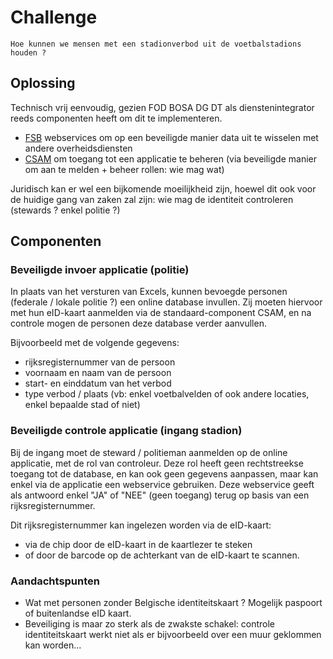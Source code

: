 # Challenge

`Hoe kunnen we mensen met een stadionverbod uit de voetbalstadions houden ?`

## Oplossing

Technisch vrij eenvoudig, gezien FOD BOSA DG DT als dienstenintegrator reeds componenten heeft om dit te implementeren.

- [FSB](https://dtservices.bosa.be/nl/services/fsb/catalogue) webservices om op een beveiligde manier data uit te wisselen met andere overheidsdiensten
- [CSAM](https://csam.be/nl/over-csam.html) om toegang tot een applicatie te beheren (via beveiligde manier om aan te melden + beheer rollen: wie mag wat)

Juridisch kan er wel een bijkomende moeilijkheid zijn, hoewel dit ook voor de huidige gang van zaken zal zijn: wie mag de identiteit controleren (stewards ? enkel politie ?)

## Componenten

### Beveiligde invoer applicatie (politie)

In plaats van het versturen van Excels, kunnen bevoegde personen (federale / lokale politie ?) een online database invullen.
Zij moeten hiervoor met hun eID-kaart aanmelden via de standaard-component CSAM, en na controle mogen de personen deze database verder aanvullen.

Bijvoorbeeld met de volgende gegevens:
- rijksregisternummer van de persoon
- voornaam en naam van de persoon
- start- en einddatum van het verbod
- type verbod / plaats (vb: enkel voetbalvelden of ook andere locaties, enkel bepaalde stad of niet)

### Beveiligde controle applicatie (ingang stadion)

Bij de ingang moet de steward / politieman aanmelden op de online applicatie, met de rol van controleur.
Deze rol heeft geen rechtstreekse toegang tot de database, en kan ook geen gegevens aanpassen, maar kan enkel via de applicatie een webservice gebruiken.
Deze webservice geeft als antwoord enkel "JA" of "NEE" (geen toegang) terug op basis van een rijksregisternummer.

Dit rijksregisternummer kan ingelezen worden via de eID-kaart:
- via de chip door de eID-kaart in de kaartlezer te steken
- of door de barcode op de achterkant van de eID-kaart te scannen.

### Aandachtspunten

- Wat met personen zonder Belgische identiteitskaart ? Mogelijk paspoort of buitenlandse eID kaart.
- Beveiliging is maar zo sterk als de zwakste schakel: controle identiteitskaart werkt niet als er bijvoorbeeld over een muur geklommen kan worden...

